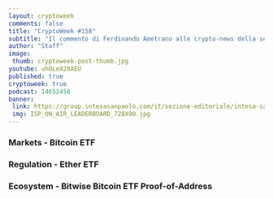 ```yaml
---
layout: cryptoweek
comments: false
title: "CryptoWeek #158"
subtitle: "Il commento di Ferdinando Ametrano alle crypto-news della settimana."
author: "Staff"
image:
 thumb: cryptoweek-post-thumb.jpg
youtube: uhOLeX28AEU
published: true
cryptoweek: true
podcast: 14652458
banner:
 link: https://group.intesasanpaolo.com/it/sezione-editoriale/intesa-sanpaolo-on-air?utm_campaign=GoldInstitute&utm_source=GoldInstitute&utm_medium=Banner_CPM&utm_content=DisplayAwareness&utm_term=GoldInstitute_Banner_CPM_GoldInstitute_
 img: ISP_ON_AIR_LEADERBOARD_728X90.jpg
---
```


### Markets - Bitcoin ETF

### Regulation - Ether ETF

### Ecosystem - Bitwise Bitcoin ETF Proof-of-Address
